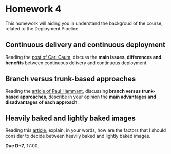 # Homework 4

This homework will aiding you in understand the backgroud of the course, related to the Deployment Pipeline.

## Continuous delivery and continuous deployment

Reading the [post of Carl Caum](https://puppet.com/blog/continuous-delivery-vs-continuous-deployment-what-s-diff), discuss the **main issues, differences and benefits** between continuous delivery and continuous deployment.

## Branch versus trunk-based approaches

Reading the [article of Paul Hammant](https://dzone.com/articles/googles-scaled-trunk-based), discussing **branch versus trunk-based approaches**, describe in your opinion the **main advantages and disadvantages of each approach**.

## Heavily baked and lightly baked images

Reading this [article](peter.gillardmoss.me.uk/blog/2013/12/20/machine-images-as-build-artefacts/), explain, in your words, how are the factors that I should consider to decide between heavily baked and lightly baked images.

**Due D+7**, 17:00.
